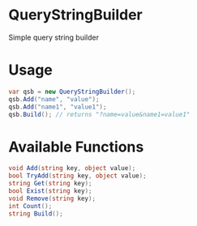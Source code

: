# QueryStringBuilder
Simple query string builder

# Usage
```c#
var qsb = new QueryStringBuilder();
qsb.Add("name", "value");
qsb.Add("name1", "value1");
qsb.Build(); // returns "?name=value&name1=value1"
```

# Available Functions
```c#
void Add(string key, object value);
bool TryAdd(string key, object value);
string Get(string key);
bool Exist(string key);
void Remove(string key);
int Count();
string Build();
```
